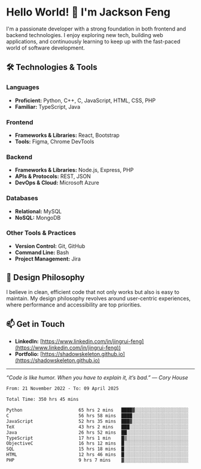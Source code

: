 # Hello World! 👋 I'm Jackson Feng

I'm a passionate developer with a strong foundation in both frontend and backend technologies. I enjoy exploring new tech, building web applications, and continuously learning to keep up with the fast-paced world of software development.

## 🛠 Technologies & Tools

### Languages
- **Proficient:** Python, C++, C, JavaScript, HTML, CSS, PHP
- **Familiar:** TypeScript, Java

### Frontend
- **Frameworks & Libraries:** React, Bootstrap
- **Tools:** Figma, Chrome DevTools

### Backend
- **Frameworks & Libraries:** Node.js, Express, PHP
- **APIs & Protocols:** REST, JSON
- **DevOps & Cloud:** Microsoft Azure

### Databases
- **Relational:** MySQL
- **NoSQL:** MongoDB

### Other Tools & Practices
- **Version Control:** Git, GitHub
- **Command Line:** Bash
- **Project Management:** Jira


## 🎨 Design Philosophy

I believe in clean, efficient code that not only works but also is easy to maintain. My design philosophy revolves around user-centric experiences, where performance and accessibility are top priorities.

## 📫 Get in Touch

- **LinkedIn:** [https://www.linkedin.com/in/jingrui-feng](https://www.linkedin.com/in/jingrui-feng))
- **Portfolio:** [https://shadowskeleton.github.io](https://shadowskeleton.github.io)

---

*“Code is like humor. When you have to explain it, it’s bad.” — Cory House*



<!--START_SECTION:waka-->

```txt
From: 21 November 2022 - To: 09 April 2025

Total Time: 350 hrs 45 mins

Python                     65 hrs 2 mins   ████▓░░░░░░░░░░░░░░░░░░░░   18.54 %
C                          56 hrs 58 mins  ████░░░░░░░░░░░░░░░░░░░░░   16.24 %
JavaScript                 52 hrs 35 mins  ███▓░░░░░░░░░░░░░░░░░░░░░   14.99 %
TeX                        43 hrs 2 mins   ███░░░░░░░░░░░░░░░░░░░░░░   12.27 %
Java                       26 hrs 52 mins  ██░░░░░░░░░░░░░░░░░░░░░░░   07.66 %
TypeScript                 17 hrs 1 min    █▒░░░░░░░░░░░░░░░░░░░░░░░   04.85 %
ObjectiveC                 16 hrs 12 mins  █░░░░░░░░░░░░░░░░░░░░░░░░   04.62 %
SQL                        15 hrs 18 mins  █░░░░░░░░░░░░░░░░░░░░░░░░   04.37 %
HTML                       12 hrs 46 mins  █░░░░░░░░░░░░░░░░░░░░░░░░   03.64 %
PHP                        9 hrs 7 mins    ▓░░░░░░░░░░░░░░░░░░░░░░░░   02.60 %
```

<!--END_SECTION:waka-->

